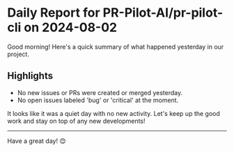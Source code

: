 # Daily Report for PR-Pilot-AI/pr-pilot-cli on 2024-08-02

Good morning! Here's a quick summary of what happened yesterday in our project.

## Highlights
- No new issues or PRs were created or merged yesterday.
- No open issues labeled 'bug' or 'critical' at the moment.

It looks like it was a quiet day with no new activity. Let's keep up the good work and stay on top of any new developments!

---

Have a great day! 😊
